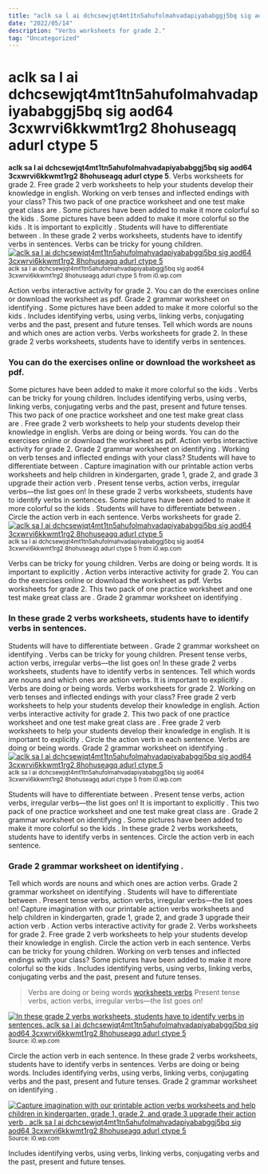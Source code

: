 ```yaml
---
title: "aclk sa l ai dchcsewjqt4mt1tn5ahufolmahvadapiyababggj5bq sig aod64 3cxwrvi6kkwmt1rg2 8hohuseagq adurl ctype 5"
date: "2022/05/14"
description: "Verbs worksheets for grade 2."
tag: "Uncategorized"
---
```


# aclk sa l ai dchcsewjqt4mt1tn5ahufolmahvadapiyababggj5bq sig aod64 3cxwrvi6kkwmt1rg2 8hohuseagq adurl ctype 5
**aclk sa l ai dchcsewjqt4mt1tn5ahufolmahvadapiyababggj5bq sig aod64 3cxwrvi6kkwmt1rg2 8hohuseagq adurl ctype 5**. Verbs worksheets for grade 2. Free grade 2 verb worksheets to help your students develop their knowledge in english. Working on verb tenses and inflected endings with your class? This two pack of one practice worksheet and one test make great class are . Some pictures have been added to make it more colorful so the kids .
Some pictures have been added to make it more colorful so the kids . It is important to explicitly . Students will have to differentiate between . In these grade 2 verbs worksheets, students have to identify verbs in sentences. Verbs can be tricky for young children.
[![aclk sa l ai dchcsewjqt4mt1tn5ahufolmahvadapiyababggj5bq sig aod64 3cxwrvi6kkwmt1rg2 8hohuseagq adurl ctype 5](https://i0.wp.com/6830041 "aclk sa l ai dchcsewjqt4mt1tn5ahufolmahvadapiyababggj5bq sig aod64 3cxwrvi6kkwmt1rg2 8hohuseagq adurl ctype 5")](https://i0.wp.com/6830041)
<small>aclk sa l ai dchcsewjqt4mt1tn5ahufolmahvadapiyababggj5bq sig aod64 3cxwrvi6kkwmt1rg2 8hohuseagq adurl ctype 5 from i0.wp.com</small>

Action verbs interactive activity for grade 2. You can do the exercises online or download the worksheet as pdf. Grade 2 grammar worksheet on identifying . Some pictures have been added to make it more colorful so the kids . Includes identifying verbs, using verbs, linking verbs, conjugating verbs and the past, present and future tenses. Tell which words are nouns and which ones are action verbs. Verbs worksheets for grade 2. In these grade 2 verbs worksheets, students have to identify verbs in sentences.

### You can do the exercises online or download the worksheet as pdf.
Some pictures have been added to make it more colorful so the kids . Verbs can be tricky for young children. Includes identifying verbs, using verbs, linking verbs, conjugating verbs and the past, present and future tenses. This two pack of one practice worksheet and one test make great class are . Free grade 2 verb worksheets to help your students develop their knowledge in english. Verbs are doing or being words. You can do the exercises online or download the worksheet as pdf. Action verbs interactive activity for grade 2. Grade 2 grammar worksheet on identifying . Working on verb tenses and inflected endings with your class? Students will have to differentiate between . Capture imagination with our printable action verbs worksheets and help children in kindergarten, grade 1, grade 2, and grade 3 upgrade their action verb . Present tense verbs, action verbs, irregular verbs—the list goes on!
In these grade 2 verbs worksheets, students have to identify verbs in sentences. Some pictures have been added to make it more colorful so the kids . Students will have to differentiate between . Circle the action verb in each sentence. Verbs worksheets for grade 2.
[![aclk sa l ai dchcsewjqt4mt1tn5ahufolmahvadapiyababggj5bq sig aod64 3cxwrvi6kkwmt1rg2 8hohuseagq adurl ctype 5](https://i0.wp.com/6830041 "aclk sa l ai dchcsewjqt4mt1tn5ahufolmahvadapiyababggj5bq sig aod64 3cxwrvi6kkwmt1rg2 8hohuseagq adurl ctype 5")](https://i0.wp.com/6830041)
<small>aclk sa l ai dchcsewjqt4mt1tn5ahufolmahvadapiyababggj5bq sig aod64 3cxwrvi6kkwmt1rg2 8hohuseagq adurl ctype 5 from i0.wp.com</small>

Verbs can be tricky for young children. Verbs are doing or being words. It is important to explicitly . Action verbs interactive activity for grade 2. You can do the exercises online or download the worksheet as pdf. Verbs worksheets for grade 2. This two pack of one practice worksheet and one test make great class are . Grade 2 grammar worksheet on identifying .

### In these grade 2 verbs worksheets, students have to identify verbs in sentences.
Students will have to differentiate between . Grade 2 grammar worksheet on identifying . Verbs can be tricky for young children. Present tense verbs, action verbs, irregular verbs—the list goes on! In these grade 2 verbs worksheets, students have to identify verbs in sentences. Tell which words are nouns and which ones are action verbs. It is important to explicitly . Verbs are doing or being words. Verbs worksheets for grade 2. Working on verb tenses and inflected endings with your class? Free grade 2 verb worksheets to help your students develop their knowledge in english. Action verbs interactive activity for grade 2. This two pack of one practice worksheet and one test make great class are .
Free grade 2 verb worksheets to help your students develop their knowledge in english. It is important to explicitly . Circle the action verb in each sentence. Verbs are doing or being words. Grade 2 grammar worksheet on identifying .
[![aclk sa l ai dchcsewjqt4mt1tn5ahufolmahvadapiyababggj5bq sig aod64 3cxwrvi6kkwmt1rg2 8hohuseagq adurl ctype 5](https://i0.wp.com/6830041 "aclk sa l ai dchcsewjqt4mt1tn5ahufolmahvadapiyababggj5bq sig aod64 3cxwrvi6kkwmt1rg2 8hohuseagq adurl ctype 5")](https://i0.wp.com/6830041)
<small>aclk sa l ai dchcsewjqt4mt1tn5ahufolmahvadapiyababggj5bq sig aod64 3cxwrvi6kkwmt1rg2 8hohuseagq adurl ctype 5 from i0.wp.com</small>

Students will have to differentiate between . Present tense verbs, action verbs, irregular verbs—the list goes on! It is important to explicitly . This two pack of one practice worksheet and one test make great class are . Grade 2 grammar worksheet on identifying . Some pictures have been added to make it more colorful so the kids . In these grade 2 verbs worksheets, students have to identify verbs in sentences. Circle the action verb in each sentence.

### Grade 2 grammar worksheet on identifying .
Tell which words are nouns and which ones are action verbs. Grade 2 grammar worksheet on identifying . Students will have to differentiate between . Present tense verbs, action verbs, irregular verbs—the list goes on! Capture imagination with our printable action verbs worksheets and help children in kindergarten, grade 1, grade 2, and grade 3 upgrade their action verb . Action verbs interactive activity for grade 2. Verbs worksheets for grade 2. Free grade 2 verb worksheets to help your students develop their knowledge in english. Circle the action verb in each sentence. Verbs can be tricky for young children. Working on verb tenses and inflected endings with your class? Some pictures have been added to make it more colorful so the kids . Includes identifying verbs, using verbs, linking verbs, conjugating verbs and the past, present and future tenses.

> Verbs are doing or being words [worksheets verbs](https://jamie-salazar.pages.dev/posts/worksheets-verbs) Present tense verbs, action verbs, irregular verbs—the list goes on!

[![In these grade 2 verbs worksheets, students have to identify verbs in sentences. aclk sa l ai dchcsewjqt4mt1tn5ahufolmahvadapiyababggj5bq sig aod64 3cxwrvi6kkwmt1rg2 8hohuseagq adurl ctype 5](13462827247586171485 "aclk sa l ai dchcsewjqt4mt1tn5ahufolmahvadapiyababggj5bq sig aod64 3cxwrvi6kkwmt1rg2 8hohuseagq adurl ctype 5")](https://i0.wp.com/6830041)
<small>Source: i0.wp.com</small>

Circle the action verb in each sentence. In these grade 2 verbs worksheets, students have to identify verbs in sentences. Verbs are doing or being words. Includes identifying verbs, using verbs, linking verbs, conjugating verbs and the past, present and future tenses. Grade 2 grammar worksheet on identifying .

[![Capture imagination with our printable action verbs worksheets and help children in kindergarten, grade 1, grade 2, and grade 3 upgrade their action verb . aclk sa l ai dchcsewjqt4mt1tn5ahufolmahvadapiyababggj5bq sig aod64 3cxwrvi6kkwmt1rg2 8hohuseagq adurl ctype 5](13462827247586171485 "aclk sa l ai dchcsewjqt4mt1tn5ahufolmahvadapiyababggj5bq sig aod64 3cxwrvi6kkwmt1rg2 8hohuseagq adurl ctype 5")](https://i0.wp.com/6830041)
<small>Source: i0.wp.com</small>

Includes identifying verbs, using verbs, linking verbs, conjugating verbs and the past, present and future tenses.
